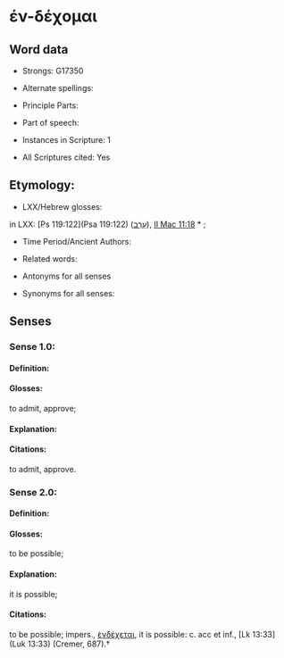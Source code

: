 # έν-δέχομαι 

<!-- Status: S2=NeedsEdits -->
<!-- Lexica used for edits:   -->

## Word data

* Strongs: G17350

* Alternate spellings:



* Principle Parts: 


* Part of speech: 


* Instances in Scripture: 1

* All Scriptures cited: Yes

## Etymology: 


* LXX/Hebrew glosses: 

in LXX: [Ps 119:122](Psa 119:122) ([עָרַב](//en-uhl/H6148)), [II Mac 11:18](2Macc.11.18) * ; 

* Time Period/Ancient Authors: 


* Related words: 

* Antonyms for all senses

* Synonyms for all senses: 


## Senses 


### Sense  1.0: 

#### Definition: 

#### Glosses: 

to admit, approve; 

#### Explanation: 


#### Citations: 

to admit, approve. 

### Sense  2.0: 

#### Definition: 

#### Glosses: 

to be possible; 

#### Explanation: 

it is possible; 

#### Citations: 

to be possible; impers., [ἑνδέχεται](), it is possible: c. acc et inf., [Lk 13:33](Luk 13:33) (Cremer, 687).†
